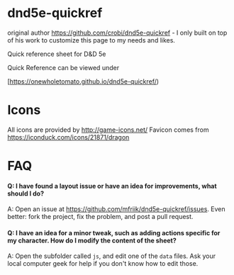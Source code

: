 dnd5e-quickref
==============
original author https://github.com/crobi/dnd5e-quickref - I only built on top of his work to customize this page to my needs and likes.

Quick reference sheet for D&amp;D 5e

Quick Reference can be viewed under

[https://onewholetomato.github.io/dnd5e-quickref/)

Icons
==============

All icons are provided by http://game-icons.net/
Favicon comes from https://iconduck.com/icons/21871/dragon

FAQ
===

#### Q: I have found a layout issue or have an idea for improvements, what should I do? ####
A: Open an issue at https://github.com/mfriik/dnd5e-quickref/issues. Even better: fork the project, fix the problem, and post a pull request.

#### Q: I have an idea for a minor tweak, such as adding actions specific for my character. How do I modify the content of the sheet? ####
A: Open the subfolder called `js`, and edit one of the `data` files. Ask your local computer geek for help if you don't know how to edit those.
